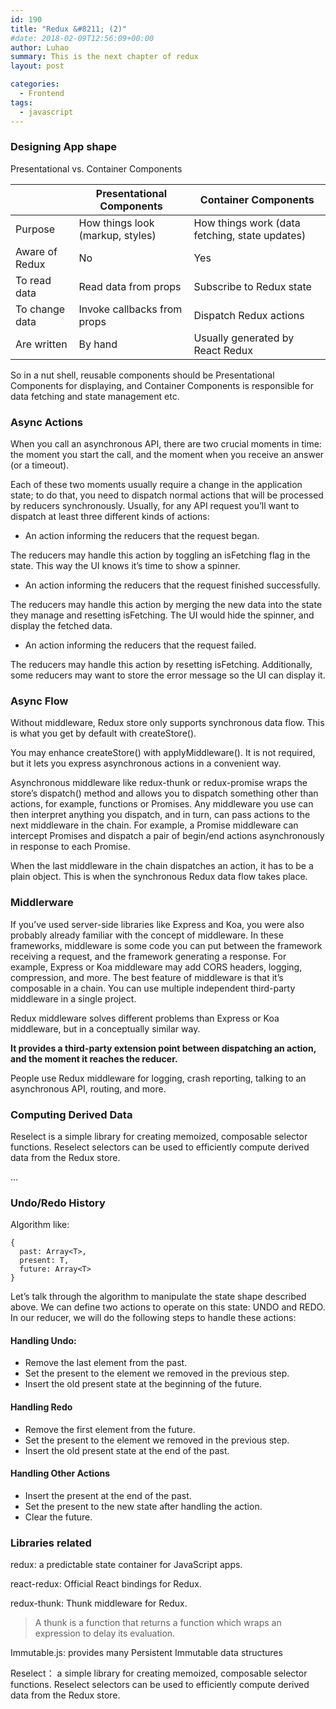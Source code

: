```yaml
---
id: 190
title: "Redux &#8211; (2)"
#date: 2018-02-09T12:56:09+00:00
author: Luhao
summary: This is the next chapter of redux
layout: post

categories:
  - Frontend
tags:
  - javascript
---
```


### Designing App shape

Presentational vs. Container Components

|                | Presentational Components        | Container Components                           |
| -------------- | -------------------------------- | ---------------------------------------------- |
| Purpose        | How things look (markup, styles) | How things work (data fetching, state updates) |
| Aware of Redux | No                               | Yes                                            |
| To read data   | Read data from props             | Subscribe to Redux state                       |
| To change data | Invoke callbacks from props      | Dispatch Redux actions                         |
| Are written    | By hand                          | Usually generated by React Redux               |

So in a nut shell, reusable components should be Presentational Components for displaying, and Container Components is responsible for data fetching and state management etc.

### Async Actions

When you call an asynchronous API, there are two crucial moments in time: the moment you start the call, and the moment when you receive an answer (or a timeout).

Each of these two moments usually require a change in the application state; to do that, you need to dispatch normal actions that will be processed by reducers synchronously. Usually, for any API request you&#8217;ll want to dispatch at least three different kinds of actions:

- An action informing the reducers that the request began.

The reducers may handle this action by toggling an isFetching flag in the state. This way the UI knows it&#8217;s time to show a spinner.

- An action informing the reducers that the request finished successfully.

The reducers may handle this action by merging the new data into the state they manage and resetting isFetching. The UI would hide the spinner, and display the fetched data.

- An action informing the reducers that the request failed.

The reducers may handle this action by resetting isFetching. Additionally, some reducers may want to store the error message so the UI can display it.

### Async Flow

Without middleware, Redux store only supports synchronous data flow. This is what you get by default with createStore().

You may enhance createStore() with applyMiddleware(). It is not required, but it lets you express asynchronous actions in a convenient way.

Asynchronous middleware like redux-thunk or redux-promise wraps the store&#8217;s dispatch() method and allows you to dispatch something other than actions, for example, functions or Promises. Any middleware you use can then interpret anything you dispatch, and in turn, can pass actions to the next middleware in the chain. For example, a Promise middleware can intercept Promises and dispatch a pair of begin/end actions asynchronously in response to each Promise.

When the last middleware in the chain dispatches an action, it has to be a plain object. This is when the synchronous Redux data flow takes place.

### Middlerware

If you&#8217;ve used server-side libraries like Express and Koa, you were also probably already familiar with the concept of middleware. In these frameworks, middleware is some code you can put between the framework receiving a request, and the framework generating a response. For example, Express or Koa middleware may add CORS headers, logging, compression, and more. The best feature of middleware is that it&#8217;s composable in a chain. You can use multiple independent third-party middleware in a single project.

Redux middleware solves different problems than Express or Koa middleware, but in a conceptually similar way.

**It provides a third-party extension point between dispatching an action, and the moment it reaches the reducer.**

People use Redux middleware for logging, crash reporting, talking to an asynchronous API, routing, and more.

### Computing Derived Data

Reselect is a simple library for creating memoized, composable selector functions. Reselect selectors can be used to efficiently compute derived data from the Redux store.

&#8230;

### Undo/Redo History

Algorithm like:

<pre class="line-numbers prism-highlight" data-start="1"><code class="language-null">{
  past: Array&lt;T&gt;,
  present: T,
  future: Array&lt;T&gt;
}
</code></pre>

Let&#8217;s talk through the algorithm to manipulate the state shape described above. We can define two actions to operate on this state: UNDO and REDO. In our reducer, we will do the following steps to handle these actions:

#### Handling Undo:

- Remove the last element from the past.
- Set the present to the element we removed in the previous step.
- Insert the old present state at the beginning of the future.

#### Handling Redo

- Remove the first element from the future.
- Set the present to the element we removed in the previous step.
- Insert the old present state at the end of the past.

#### Handling Other Actions

- Insert the present at the end of the past.
- Set the present to the new state after handling the action.
- Clear the future.

### Libraries related

redux: a predictable state container for JavaScript apps.

react-redux: Official React bindings for Redux.

redux-thunk: Thunk middleware for Redux.

> A thunk is a function that returns a function which wraps an expression to delay its evaluation.

Immutable.js: provides many Persistent Immutable data structures

Reselect： a simple library for creating memoized, composable selector functions. Reselect selectors can be used to efficiently compute derived data from the Redux store.

